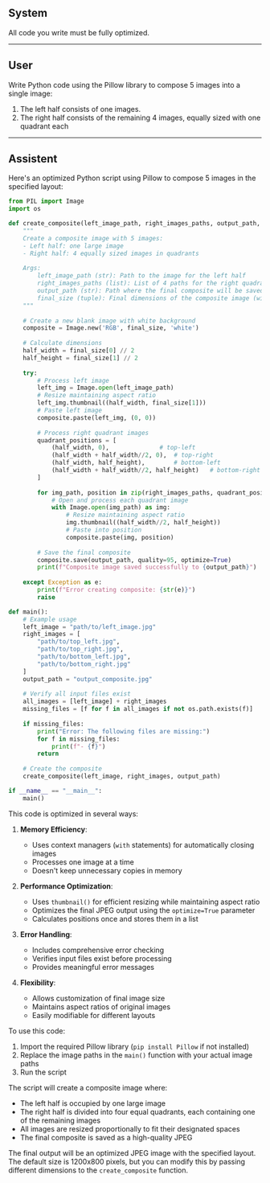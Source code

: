 ## System

All code you write must be fully optimized.

---

## User

Write Python code using the Pillow library to compose 5 images into a single image:

1. The left half consists of one images.
2. The right half consists of the remaining 4 images, equally sized with one quadrant each

---

## Assistent

Here's an optimized Python script using Pillow to compose 5 images in the specified layout:

```python
from PIL import Image
import os

def create_composite(left_image_path, right_images_paths, output_path, final_size=(1200, 800)):
    """
    Create a composite image with 5 images:
    - Left half: one large image
    - Right half: 4 equally sized images in quadrants
    
    Args:
        left_image_path (str): Path to the image for the left half
        right_images_paths (list): List of 4 paths for the right quadrant images
        output_path (str): Path where the final composite will be saved
        final_size (tuple): Final dimensions of the composite image (width, height)
    """
    
    # Create a new blank image with white background
    composite = Image.new('RGB', final_size, 'white')
    
    # Calculate dimensions
    half_width = final_size[0] // 2
    half_height = final_size[1] // 2
    
    try:
        # Process left image
        left_img = Image.open(left_image_path)
        # Resize maintaining aspect ratio
        left_img.thumbnail((half_width, final_size[1]))
        # Paste left image
        composite.paste(left_img, (0, 0))
        
        # Process right quadrant images
        quadrant_positions = [
            (half_width, 0),              # top-left
            (half_width + half_width//2, 0),  # top-right
            (half_width, half_height),        # bottom-left
            (half_width + half_width//2, half_height)   # bottom-right
        ]
        
        for img_path, position in zip(right_images_paths, quadrant_positions):
            # Open and process each quadrant image
            with Image.open(img_path) as img:
                # Resize maintaining aspect ratio
                img.thumbnail((half_width//2, half_height))
                # Paste into position
                composite.paste(img, position)
        
        # Save the final composite
        composite.save(output_path, quality=95, optimize=True)
        print(f"Composite image saved successfully to {output_path}")
        
    except Exception as e:
        print(f"Error creating composite: {str(e)}")
        raise

def main():
    # Example usage
    left_image = "path/to/left_image.jpg"
    right_images = [
        "path/to/top_left.jpg",
        "path/to/top_right.jpg",
        "path/to/bottom_left.jpg",
        "path/to/bottom_right.jpg"
    ]
    output_path = "output_composite.jpg"
    
    # Verify all input files exist
    all_images = [left_image] + right_images
    missing_files = [f for f in all_images if not os.path.exists(f)]
    
    if missing_files:
        print("Error: The following files are missing:")
        for f in missing_files:
            print(f"- {f}")
        return
    
    # Create the composite
    create_composite(left_image, right_images, output_path)

if __name__ == "__main__":
    main()
```

This code is optimized in several ways:

1. **Memory Efficiency**:
   - Uses context managers (`with` statements) for automatically closing images
   - Processes one image at a time
   - Doesn't keep unnecessary copies in memory

2. **Performance Optimization**:
   - Uses `thumbnail()` for efficient resizing while maintaining aspect ratio
   - Optimizes the final JPEG output using the `optimize=True` parameter
   - Calculates positions once and stores them in a list

3. **Error Handling**:
   - Includes comprehensive error checking
   - Verifies input files exist before processing
   - Provides meaningful error messages

4. **Flexibility**:
   - Allows customization of final image size
   - Maintains aspect ratios of original images
   - Easily modifiable for different layouts

To use this code:

1. Import the required Pillow library (`pip install Pillow` if not installed)
2. Replace the image paths in the `main()` function with your actual image paths
3. Run the script

The script will create a composite image where:
- The left half is occupied by one large image
- The right half is divided into four equal quadrants, each containing one of the remaining images
- All images are resized proportionally to fit their designated spaces
- The final composite is saved as a high-quality JPEG

The final output will be an optimized JPEG image with the specified layout. The default size is 1200x800 pixels, but you can modify this by passing different dimensions to the `create_composite` function.